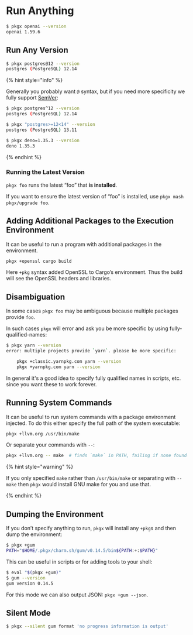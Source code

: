 # Run Anything

```sh
$ pkgx openai --version
openai 1.59.6
```

## Run Any Version

```sh
$ pkgx postgres@12 --version
postgres (PostgreSQL) 12.14
```

{% hint style="info" %}

Generally you probably want `@` syntax, but if you need more specificity we
fully support [SemVer]:

```sh
$ pkgx postgres^12 --version
postgres (PostgreSQL) 12.14

$ pkgx "postgres>=12<14" --version
postgres (PostgreSQL) 13.11

$ pkgx deno=1.35.3 --version
deno 1.35.3
```

{% endhint %}

### Running the Latest Version

`pkgx foo` runs the latest “foo” that **is installed**.

If you want to ensure the latest version of “foo” is installed, use
`pkgx mash pkgx/upgrade foo`.


## Adding Additional Packages to the Execution Environment

It can be useful to run a program with additional packages in the environment.

```sh
pkgx +openssl cargo build
```

Here `+pkg` syntax added OpenSSL to Cargo’s environment. Thus the build will
see the OpenSSL headers and libraries.


## Disambiguation

In some cases `pkgx foo` may be ambiguous because multiple packages provide
`foo`.

In such cases `pkgx` will error and ask you be more specific by using
fully-qualified-names:

```sh
$ pkgx yarn --version
error: multiple projects provide `yarn`. please be more specific:

    pkgx +classic.yarnpkg.com yarn --version
    pkgx +yarnpkg.com yarn --version
```

In general it's a good idea to specify fully qualified names in
scripts, etc. since you want these to work forever.


## Running System Commands

It can be useful to run system commands with a package environment injected.
To do this either specify the full path of the system executable:

```sh
pkgx +llvm.org /usr/bin/make
```

Or separate your commands with `--`:

```sh
pkgx +llvm.org -- make  # finds `make` in PATH, failing if none found
```

{% hint style="warning" %}

If you only specified `make` rather than `/usr/bin/make` or separating with
`-- make` then `pkgx` would install GNU make for you and use that.

{% endhint %}


## Dumping the Environment

If you don’t specify anything to run, `pkgx` will install any `+pkg`s and then
dump the environment:

```sh
$ pkgx +gum
PATH="$HOME/.pkgx/charm.sh/gum/v0.14.5/bin${PATH:+:$PATH}"
```

This can be useful in scripts or for adding tools to your shell:

```sh
$ eval "$(pkgx +gum)"
$ gum --version
gum version 0.14.5
```

For this mode we can also output JSON: `pkgx +gum --json`.


## Silent Mode

```sh
$ pkgx --silent gum format 'no progress information is output'
```


[SemVer]: https://devhints.io/semver
[pantry]: pantry.md
[shell integration]: shell-integration.md
